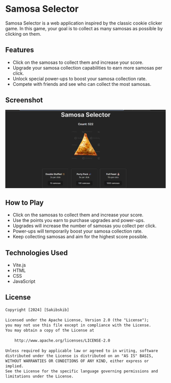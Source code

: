# Samosa Selector

Samosa Selector is a web application inspired by the classic cookie clicker game. In this game, your goal is to collect as many samosas as possible by clicking on them.

## Features

- Click on the samosas to collect them and increase your score.
- Upgrade your samosa collection capabilities to earn more samosas per click.
- Unlock special power-ups to boost your samosa collection rate.
- Compete with friends and see who can collect the most samosas.


## Screenshot

![Screenshot](/public/screenshot.png)


## How to Play

- Click on the samosas to collect them and increase your score.
- Use the points you earn to purchase upgrades and power-ups.
- Upgrades will increase the number of samosas you collect per click.
- Power-ups will temporarily boost your samosa collection rate.
- Keep collecting samosas and aim for the highest score possible.

## Technologies Used

- Vite.js
- HTML
- CSS
- JavaScript


## License

    Copyright [2024] [Sakibskib]

    Licensed under the Apache License, Version 2.0 (the "License");
    you may not use this file except in compliance with the License.
    You may obtain a copy of the License at

        http://www.apache.org/licenses/LICENSE-2.0

    Unless required by applicable law or agreed to in writing, software
    distributed under the License is distributed on an "AS IS" BASIS,
    WITHOUT WARRANTIES OR CONDITIONS OF ANY KIND, either express or implied.
    See the License for the specific language governing permissions and
    limitations under the License.

